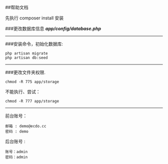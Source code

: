 ##帮助文档

先执行 composer install 安装

###更改数据库信息
***app/config/database.php***

-----

###安装命令，初始化数据库:

	php artisan migrate
	php artisan db:seed

-----

###更改文件夹权限.

    chmod -R 775 app/storage

不能执行、尝试：

    chmod -R 777 app/storage

-----

前台账号：

	邮箱 : demo@ecdo.cc
	密码 : demo

后台账号 :

    账号：admin
    密码：admin




